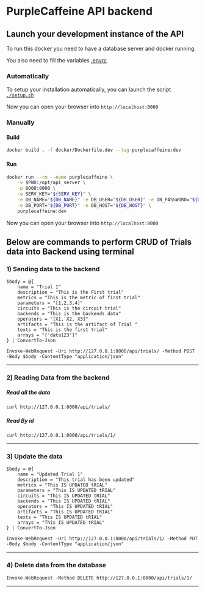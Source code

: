 # PurpleCaffeine API backend

## Launch your development instance of the API

To run this docker you need to have a database server and docker running.

You also need to fill the variables [.envrc](../.envrc)

### Automatically

To setup your installation automatically, you can launch the script [`./setup.sh`](setup.sh)

Now you can open your browser into `http://localhost:8000`

### Manually
#### Build
```bash
docker build . -f docker/Dockerfile.dev --tag purplecaffeine:dev
```

#### Run
```bash
docker run --rm --name purplecaffeine \
    -v $PWD:/opt/api_server \
    -p 8000:8000 \
    -e SERV_KEY="${SERV_KEY}" \
    -e DB_NAME="${DB_NAME}" -e DB_USER="${DB_USER}" -e DB_PASSWORD="${DB_PASSWORD}" \
    -e DB_PORT="${DB_PORT}" -e DB_HOST="${DB_HOST}" \
    purplecaffeine:dev
```
Now you can open your browser into `http://localhost:8000`

## Below are commands to perform CRUD of Trials data into Backend using terminal

### 1) Sending data to the backend

```
$body = @{
    name = "Trial 1"
    description = "This is the First trial"
    metrics = "This is the metric of first trial"
    parameters = "[1,2,3,4]"
    circuits = "This is the circuit trial"
    backends = "This is the backends data"
    operators = "[X1, X2, X3]"
    artifacts = "This is the artifact of Trial "
    texts = "This is the first trial"
    arrays = "['data123']"
} | ConvertTo-Json

Invoke-WebRequest -Uri http://127.0.0.1:8000/api/trials/ -Method POST -Body $body -ContentType "application/json"
```

---

### 2) Reading Data from the backend

##### Read all the data

```
curl http://127.0.0.1:8000/api/trials/
```

##### Read By id

```
curl http://127.0.0.1:8000/api/trials/1/
```

---

### 3) Update the data

```
$body = @{
    name = "Updated Trial 1"
    description = "This trial has been updated"
    metrics = "This IS UPDATED tRIAL"
    parameters = "This IS UPDATED tRIAL"
    circuits = "This IS UPDATED tRIAL"
    backends = "This IS UPDATED tRIAL"
    operators = "This IS UPDATED tRIAL"
    artifacts = "This IS UPDATED tRIAL"
    texts = "This IS UPDATED tRIAL"
    arrays = "This IS UPDATED tRIAL"
} | ConvertTo-Json

Invoke-WebRequest -Uri http://127.0.0.1:8000/api/trials/1/ -Method PUT -Body $body -ContentType "application/json"
```

---

### 4) Delete data from the database

```
Invoke-WebRequest -Method DELETE http://127.0.0.1:8000/api/trials/1/
```

---
